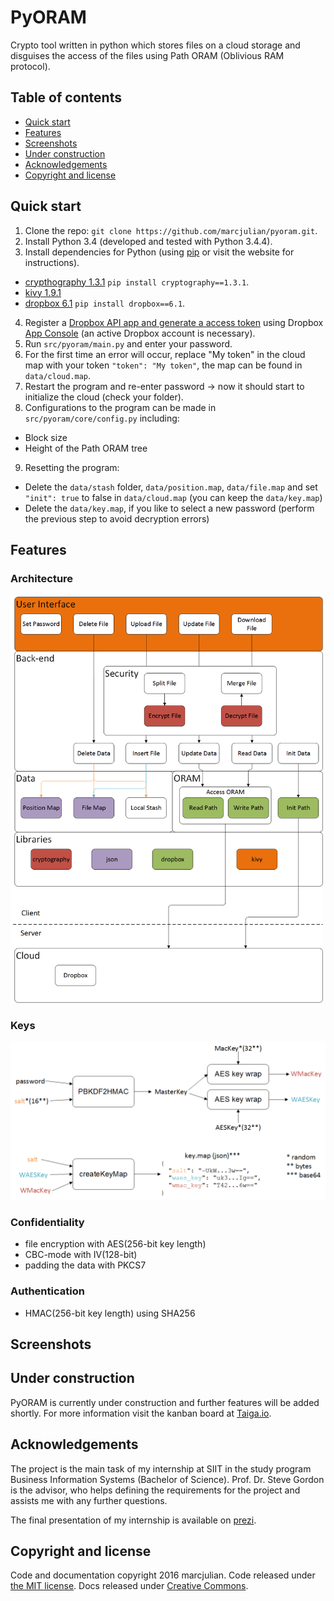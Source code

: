 PyORAM
====================
Crypto tool written in python which stores files on a cloud storage and disguises the access of the files using Path ORAM (Oblivious RAM protocol).

## Table of contents

* [Quick start](#quick-start)
* [Features](#features)
* [Screenshots](#screenshots)
* [Under construction](#under-construction)
* [Acknowledgements](#acknowledgements)
* [Copyright and license](#copyright-and-license)

## Quick start

1. Clone the repo: `git clone https://github.com/marcjulian/pyoram.git`.
2. Install Python 3.4 (developed and tested with Python 3.4.4).
3. Install dependencies for Python (using [pip](https://pip.pypa.io/en/stable/installing/) or visit the website for instructions).
  * [crypthography 1.3.1](https://cryptography.io/en/latest/) `pip install cryptography==1.3.1`.
  * [kivy 1.9.1](https://kivy.org/#download)
  * [dropbox 6.1](https://www.dropbox.com/developers/documentation/python#install) `pip install dropbox==6.1`.
4. Register a [Dropbox API app and generate a access token](https://www.dropbox.com/developers/documentation/python#tutorial) using Dropbox [App Console](https://www.dropbox.com/developers/apps) (an active Dropbox account is necessary).
5. Run `src/pyoram/main.py` and enter your password.
6. For the first time an error will occur, replace "My token" in the cloud map with your token `"token": "My token"`, the map can be found in `data/cloud.map`.
7. Restart the program and re-enter password -> now it should start to initialize the cloud (check your folder).
8. Configurations to the program can be made in `src/pyoram/core/config.py` including:
  * Block size
  * Height of the Path ORAM tree
9. Resetting the program:
  * Delete the `data/stash` folder, `data/position.map`, `data/file.map` and set `"init": true` to false in `data/cloud.map` (you can keep the `data/key.map`)
  * Delete the `data/key.map`, if you like to select a new password (perform the previous step to avoid decryption errors)

## Features

### Architecture

<img src="/docs/Architecture.png?raw=true" width="500">

### Keys

<img src="/docs/crypto/keymap.png?raw=true" width="700">

### Confidentiality

- file encryption with AES(256-bit key length)
- CBC-mode with IV(128-bit)
- padding the data with PKCS7

### Authentication

- HMAC(256-bit key length) using SHA256

## Screenshots


## Under construction

PyORAM is currently under construction and further features will be added shortly.
For more information visit the kanban board at [Taiga.io](https://tree.taiga.io/project/marcjulian-pyoram/).

## Acknowledgements

The project is the main task of my internship at SIIT in the study program Business Information Systems (Bachelor of Science).
Prof. Dr. Steve Gordon is the advisor, who helps defining the requirements for the project and assists me with any further questions.

The final presentation of my internship is available on [prezi](https://prezi.com/4i5lkurr0bgh/pyoram/).

## Copyright and license

Code and documentation copyright 2016 marcjulian. Code released under [the MIT license](https://github.com/marcjulian/pyoram/blob/master/LICENSE.md). Docs released under [Creative Commons](https://github.com/marcjulian/pyoram/blob/master/docs/LICENSE).

